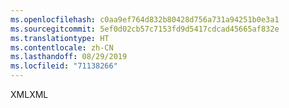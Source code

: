 ```yaml
---
ms.openlocfilehash: c0aa9ef764d832b80428d756a731a94251b0e3a1
ms.sourcegitcommit: 5ef0d02cb57c7153fd9d5417cdcad45665af832e
ms.translationtype: HT
ms.contentlocale: zh-CN
ms.lasthandoff: 08/29/2019
ms.locfileid: "71138266"
---
```

<span data-ttu-id="7345e-101">XML</span><span class="sxs-lookup"><span data-stu-id="7345e-101">XML</span></span>